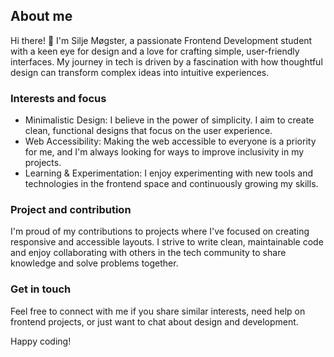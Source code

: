 ## About me 

Hi there! 👋 I'm Silje Møgster, a passionate Frontend Development student with a keen eye for design and a love for crafting simple, user-friendly interfaces. My journey in tech is driven by a fascination with how thoughtful design can transform complex ideas into intuitive experiences.

### Interests and focus 
- Minimalistic Design: I believe in the power of simplicity. I aim to create clean, functional designs that focus on the user experience.
- Web Accessibility: Making the web accessible to everyone is a priority for me, and I'm always looking for ways to improve inclusivity in my projects.
- Learning & Experimentation: I enjoy experimenting with new tools and technologies in the frontend space and continuously growing my skills.

### Project and contribution 
I'm proud of my contributions to projects where I've focused on creating responsive and accessible layouts. I strive to write clean, maintainable code and enjoy collaborating with others in the tech community to share knowledge and solve problems together. 

### Get in touch 
Feel free to connect with me if you share similar interests, need help on frontend projects, or just want to chat about design and development. 

Happy coding! 
